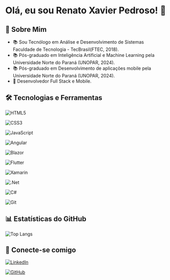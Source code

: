 # Olá, eu sou Renato Xavier Pedroso! 👋

## 🚀 Sobre Mim
- 📚 Sou Tecnólogo  em Análise  e Desenvolvimento de Sistemas Faculdade de Tecnologia - TecBrasil(FTEC, 2018).
- 📚 Pós-graduado em Inteligência Artificial e Machine Learning pela Universidade Norte do Paraná (UNOPAR, 2024).
- 📚 Pós-graduado em Desenvolvimento de aplicações mobile pela Universidade Norte do Paraná (UNOPAR, 2024).
- 👨 Desenvolvedor Full Stack e Mobile.

## 🛠️ Tecnologias e Ferramentas
![HTML5](https://img.shields.io/badge/HTML5-000?style=for-the-badge&logo=html5)

![CSS3](https://img.shields.io/badge/CSS3-000?style=for-the-badge&logo=css3)

![JavaScript](https://img.shields.io/badge/JavaScript-000?style=for-the-badge&logo=javascript)

![Angular](https://img.shields.io/badge/angular-%23DD0031.svg?style=for-the-badge&logo=angular&logoColor=white)

![Blazor](https://img.shields.io/badge/blazor-%235C2D91.svg?style=for-the-badge&logo=blazor&logoColor=white)

![Flutter](https://img.shields.io/badge/Flutter-%2302569B.svg?style=for-the-badge&logo=Flutter&logoColor=white)

![Xamarin](https://img.shields.io/badge/Xamarin-3199DC?style=for-the-badge&logo=xamarin&logoColor=white)

![.Net](https://img.shields.io/badge/.NET-5C2D91?style=for-the-badge&logo=.net&logoColor=white)

![C#](https://img.shields.io/badge/C%23-000?style=for-the-badge&logo=c-sharp&logoColor=823085)

![Git](https://img.shields.io/badge/Git-000?style=for-the-badge&logo=git)

## 📊 Estatísticas do GitHub
![Top Langs](https://github-readme-stats.vercel.app/api/top-langs/?username=renatoxpedroso&layout=compact&langs_count=7&theme=react)


## 📲 Conecte-se comigo
[![LinkedIn](https://img.shields.io/badge/-LinkedIn-000?style=for-the-badge&logo=linkedin&logoColor=30A3DC)](https://www.linkedin.com/in/renato-xavier-pedroso-a6813574/)

[![GitHub](https://img.shields.io/badge/GitHub-000?style=for-the-badge&logo=github&logoColor=white)](https://github.com/renatoxpedroso)

